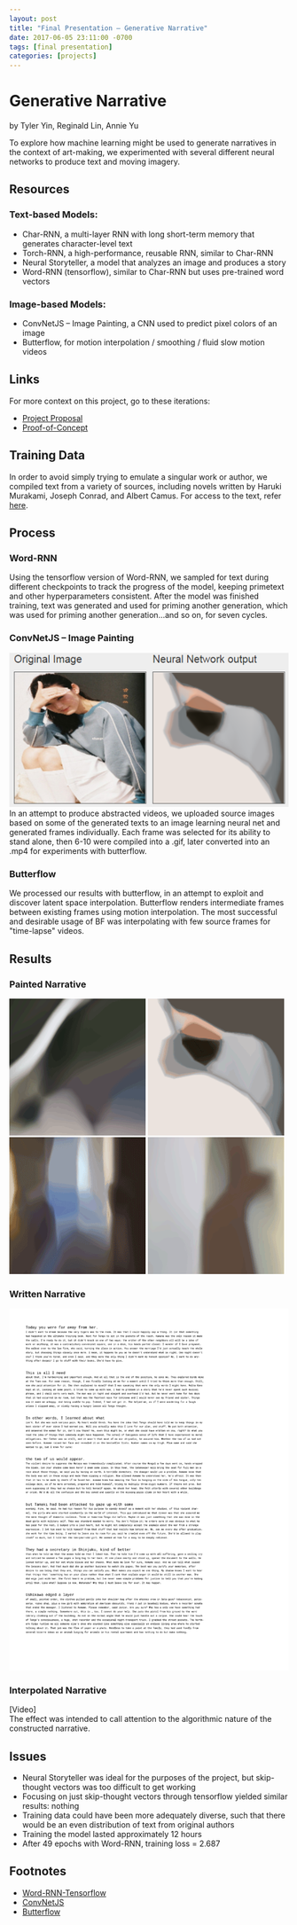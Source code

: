 ```yaml
---
layout: post
title: "Final Presentation – Generative Narrative"
date: 2017-06-05 23:11:00 -0700
tags: [final presentation]
categories: [projects]
---
```


# Generative Narrative
by Tyler Yin, Reginald Lin, Annie Yu  

To explore how machine learning might be used to generate narratives in the context of art-making, we experimented with several different neural networks to produce text and moving imagery. 


## Resources
### Text-based Models:
  - Char-RNN, a multi-layer RNN with long short-term memory that generates character-level text
  - Torch-RNN, a high-performance, reusable RNN, similar to Char-RNN
  - Neural Storyteller, a model that analyzes an image and produces a story
  - Word-RNN (tensorflow), similar to Char-RNN but uses pre-trained word vectors  
  
### Image-based Models:
  - ConvNetJS – Image Painting, a CNN used to predict pixel colors of an image
  - Butterflow, for motion interpolation / smoothing / fluid slow motion videos  


## Links  
For more context on this project, go to these iterations:
  - [Project Proposal](https://publicityreform.github.io/findbyimage/generative-narrative-project-proposal.html)
  - [Proof-of-Concept](https://publicityreform.github.io/findbyimage/generative-narrative-proof-of-concept.html)
  
  
## Training Data  
In order to avoid simply trying to emulate a singular work or author, we compiled text from a variety of sources, including novels written by Haruki Murakami, Joseph Conrad, and Albert Camus. For access to the text, refer [here](assets/a-r-t-folder/fpn.txt).


## Process
### Word-RNN
Using the tensorflow version of Word-RNN, we sampled for text during different checkpoints to track the progress of the model, keeping primetext and other hyperparameters consistent. After the model was finished training, text was generated and used for priming another generation, which was used for priming another generation...and so on, for seven cycles.

### ConvNetJS – Image Painting 
![A screencapture of the original image next to the generated image](assets/a-r-t-folder/5.PNG)
In an attempt to produce abstracted videos, we uploaded source images based on some of the generated texts to an image learning neural net and generated frames individually. Each frame was selected for its ability to stand alone, then 6-10 were compiled into a .gif, later converted into an .mp4 for experiments with butterflow.

### Butterflow
We processed our results with butterflow, in an attempt to exploit and discover latent space interpolation. Butterflow renders intermediate frames between existing frames using motion interpolation. The most successful and desirable usage of BF was interpolating with few source frames for "time-lapse" videos. 


## Results  
### Painted Narrative  
![A moving abstraction generated from ConvNetJS](assets/a-r-t-folder/n1.gif)
![A moving abstraction generated from ConvNetJS](assets/a-r-t-folder/n2.gif)
![A moving abstraction generated from ConvNetJS](assets/a-r-t-folder/n3_1.gif)
![A moving abstraction generated from ConvNetJS](assets/a-r-t-folder/n4.gif)


### Written Narrative  
![A page of written text generated from Word-RNN](assets/a-r-t-folder/word-rnn-cycle.png)  


### Interpolated Narrative  
[Video]  
The effect was intended to call attention to the algorithmic nature of the constructed narrative.


## Issues  
  - Neural Storyteller was ideal for the purposes of the project, but skip-thought vectors was too difficult to get working
  - Focusing on just skip-thought vectors through tensorflow yielded similar results: nothing
  - Training data could have been more adequately diverse, such that there would be an even distribution of text from original authors  
  - Training the model lasted approximately 12 hours
  - After 49 epochs with Word-RNN, training loss = 2.687


## Footnotes
  - [Word-RNN-Tensorflow](https://github.com/hunkim/word-rnn-tensorflow)
  - [ConvNetJS](http://cs.stanford.edu/people/karpathy/convnetjs/demo/image_regression.html) 
  - [Butterflow](https://github.com/dthpham/butterflow)
